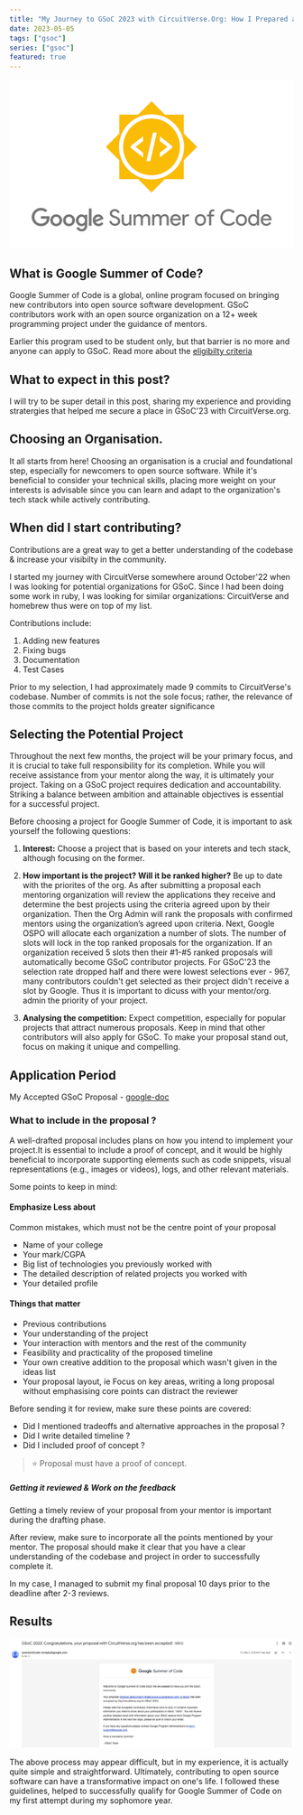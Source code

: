 ```yaml
---
title: "My Journey to GSoC 2023 with CircuitVerse.Org: How I Prepared and Applied for the Program" 
date: 2023-05-05
tags: ["gsoc"]
series: ["gsoc"]
featured: true
---
```

![gsoc-image](/images/gsoc.png)

## What is Google Summer of Code?
Google Summer of Code is a global, online program focused on bringing new contributors into open source software development. 
GSoC contributors work with an open source organization on a 12+ week programming project under the guidance of mentors.

Earlier this program used to be student only, but that barrier is no more and anyone can apply to GSoC. Read more about the [eligibilty criteria](https://summerofcode.withgoogle.com/terms/contributor) 

## What to expect in this post?
I will try to be super detail in this post, sharing my experience and providing stratergies that helped me secure a place in GSoC'23 with CircuitVerse.org. 

## Choosing an Organisation.

It all starts from here! Choosing an organisation is a crucial and foundational step, especially for 
newcomers to open source software. While it's beneficial to consider your technical skills, placing
more weight on your interests is advisable since you can learn and adapt to the organization's tech 
stack while actively contributing.

## When did I start contributing?
Contributions are a great way to get a better understanding of the codebase & increase your visibilty in the community.

I started my journey with CircuitVerse somewhere around October'22 when I was looking for potential organizations for GSoC. Since I had been doing some work in ruby, I was looking for similar organizations:  CircuitVerse and homebrew thus were on top of my list.

Contributions include: 
1. Adding new features
2. Fixing bugs
3. Documentation
4. Test Cases

Prior to my selection, I had approximately made 9 commits to CircuitVerse's codebase. Number of commits is not the sole focus; rather, the relevance of those commits to the project holds greater significance

## Selecting the Potential Project

Throughout the next few months, the project will be your primary focus, and it is crucial to take full
responsibility for its completion. While you will receive assistance from your mentor along the way,
it is ultimately your project. Taking on a GSoC project requires dedication and accountability.
Striking a balance between ambition and attainable objectives is essential for a successful project.


Before choosing a project for Google Summer of Code, it is important to ask yourself the following questions:

1. **Interest:**
Choose a project that is based on your interets and tech stack, although focusing on the former.

2. **How important is the project? Will it be ranked higher?**
Be up to date with the priorites of the org. As after submitting a proposal each mentoring organization will review the applications they receive and determine the best projects using the criteria agreed upon by their organization. Then the Org Admin will rank the proposals with confirmed mentors using the organization’s agreed upon criteria.
Next, Google OSPO will allocate each organization a number of slots. The number of slots will lock in the top ranked proposals for the organization. If an organization received 5 slots then their #1-#5 ranked proposals will automatically become GSoC contributor projects.
For GSoC'23 the selection rate dropped half and there were lowest selections ever - 967, many contributors couldn't get selected as their project didn't receive a slot by Google. Thus it is important to dicuss with your mentor/org. admin the priority of your project.


3. **Analysing the competition:**
Expect competition, especially for popular projects that attract numerous proposals. Keep in mind that other contributors will also apply for GSoC. To make your proposal stand out, focus on making it unique and compelling. 

## Application Period

My Accepted GSoC Proposal - [google-doc](https://docs.google.com/document/d/1TyRdb_hbT5klaQXW_1Q2-eZ0kx13fbIuDGIFsmrpANw/edit)

### What to include in the proposal ?
A well-drafted proposal includes plans on how you intend to implement your project.It is essential to 
include a proof of concept, and it would be highly beneficial to incorporate supporting elements such as code snippets, visual representations (e.g., images or videos), logs, and other relevant materials.

Some points to keep in mind: 

#### Emphasize Less about
Common mistakes, which must not be the centre point of your proposal
* Name of your college
* Your mark/CGPA
* Big list of technologies you previously worked with
* The detailed description of related projects you worked with
* Your detailed profile

#### Things that matter
* Previous contributions
* Your understanding of the project
* Your interaction with mentors and the rest of the community
* Feasibility and practicality of the proposed timeline
* Your own creative addition to the proposal which wasn't given in the ideas list
* Your proposal layout, ie Focus on key areas, writing a long proposal without emphasising core points can distract the reviewer

Before sending it for review, make sure these points are covered:

- Did I mentioned tradeoffs and alternative approaches in the proposal ?
- Did I write detailed timeline ?
- Did I included proof of concept ?

> ⭐ Proposal must have a proof of concept.

##### Getting it reviewed & Work on the feedback

Getting a timely review of your proposal from your mentor is important during the drafting phase.

After review, make sure to incorporate all the points mentioned by your mentor.
The proposal should make it clear that you have a clear understanding of the codebase and project in order to successfully complete it.

In my case, I managed to submit my final proposal 10 days prior to the deadline after 2-3 reviews.


## Results 

![selection-mail](/images/selection-mail.png)

The above process may appear difficult, but in my experience, it is actually quite simple and
straightforward. Ultimately, contributing to open source software can have a transformative impact on 
one's life. I followed these guidelines, helped to successfully qualify for Google Summer of 
Code on my first attempt during my sophomore year.
